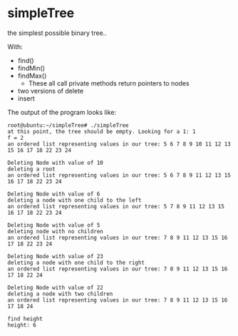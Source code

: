 # simpleTree
the simplest possible binary tree.. 

With:
* find()
* findMin()
* findMax()
  * These all call private methods return pointers to nodes
* two versions of delete
* insert

The output of the program looks like:

```
root@ubuntu:~/simpleTree# ./simpleTree
at this point, the tree should be empty. Looking for a 1: 1
f = 2
an ordered list representing values in our tree: 5 6 7 8 9 10 11 12 13 15 16 17 18 22 23 24 

Deleting Node with value of 10
deleting a root
an ordered list representing values in our tree: 5 6 7 8 9 11 12 13 15 16 17 18 22 23 24 

Deleting Node with value of 6
deleting a node with one child to the left
an ordered list representing values in our tree: 5 7 8 9 11 12 13 15 16 17 18 22 23 24 

Deleting Node with value of 5
deleting node with no children
an ordered list representing values in our tree: 7 8 9 11 12 13 15 16 17 18 22 23 24 

Deleting Node with value of 23
deleting a node with one child to the right
an ordered list representing values in our tree: 7 8 9 11 12 13 15 16 17 18 22 24 

Deleting Node with value of 22
deleting a node with two children
an ordered list representing values in our tree: 7 8 9 11 12 13 15 16 17 18 24 

find height
height: 6


```

